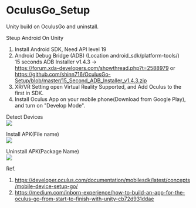 # OculusGo_Setup
Unity build on OculusGo and uninstall.

Steup Android On Unity
1. Install Android SDK, Need API level 19
2. Android Debug Bridge (ADB) (Location android_sdk/platform-tools/)  
  15 seconds ADB Installer v1.4.3 ->   
    https://forum.xda-developers.com/showthread.php?t=2588979 or  
    https://github.com/shinn716/OculusGo-Setup/blob/master/15_Second_ADB_Installer_v1.4.3.zip
3. XR/VR Setting open Virtual Reality Supported, and Add Oculus to the first in SDK.
4. Install Oculus App on your mobile phone(Download from Google Play), and turn on "Develop Mode". 
  
Detect Devices  
<img src="https://github.com/shinn716/OculusGo_Setup/blob/master/adb01.png" /></a>  
  
Install APK(File name)  
<img src="https://github.com/shinn716/OculusGo_Setup/blob/master/adb02.png" /></a>  
  
Uninstall APK(Package Name)  
<img src="https://github.com/shinn716/OculusGo_Setup/blob/master/adb03.png" /></a>  
  
Ref.
1. https://developer.oculus.com/documentation/mobilesdk/latest/concepts/mobile-device-setup-go/
2. https://medium.com/inborn-experience/how-to-build-an-app-for-the-oculus-go-from-start-to-finish-with-unity-cb72d931ddae
